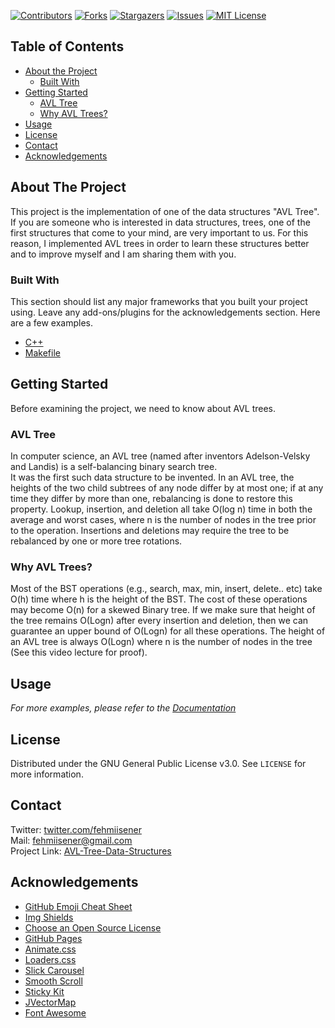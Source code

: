 [![Contributors][contributors-shield]][contributors-url]
[![Forks][forks-shield]][forks-url]
[![Stargazers][stars-shield]][stars-url]
[![Issues][issues-shield]][issues-url]
[![MIT License][license-shield]][license-url]

## Table of Contents

* [About the Project](#about-the-project)
  * [Built With](#built-with)
* [Getting Started](#getting-started)
  * [AVL Tree](#avl-tree)
  * [Why AVL Trees?](#why-avl-trees)
* [Usage](#usage)
* [License](#license)
* [Contact](#contact)
* [Acknowledgements](#acknowledgements)

## About The Project

This project is the implementation of one of the data structures "AVL Tree".  
If you are someone who is interested in data structures, trees, one of the first structures that come to your mind, are very important to us. For this reason, I implemented AVL trees in order to learn these structures better and to improve myself and I am sharing them with you.

### Built With

This section should list any major frameworks that you built your project using. Leave any add-ons/plugins for the acknowledgements section. Here are a few examples.
* [C++](https://isocpp.org)
* [Makefile](https://www.gnu.org/software/make/manual/make.html)

## Getting Started

Before examining the project, we need to know about AVL trees.

### AVL Tree

In computer science, an AVL tree (named after inventors Adelson-Velsky and Landis) is a self-balancing binary search tree.  
It was the first such data structure to be invented. In an AVL tree, the heights of the two child subtrees of any node differ by at most one; if at any time they differ by more than one, rebalancing is done to restore this property. Lookup, insertion, and deletion all take O(log n) time in both the average and worst cases, where n is the number of nodes in the tree prior to the operation. Insertions and deletions may require the tree to be rebalanced by one or more tree rotations.

### Why AVL Trees?

Most of the BST operations (e.g., search, max, min, insert, delete.. etc) take O(h) time where h is the height of the BST. The cost of these operations may become O(n) for a skewed Binary tree. If we make sure that height of the tree remains O(Logn) after every insertion and deletion, then we can guarantee an upper bound of O(Logn) for all these operations. The height of an AVL tree is always O(Logn) where n is the number of nodes in the tree (See this video lecture for proof).

## Usage

_For more examples, please refer to the [Documentation](https://en.wikipedia.org/wiki/AVL_tree)_

<!-- LICENSE -->

## License

Distributed under the GNU General Public License v3.0. See `LICENSE` for more information.

## Contact

Twitter: [twitter.com/fehmiisener](https://twitter.com/fehmiisener)  
Mail: fehmiisener@gmail.com  
Project Link: [AVL-Tree-Data-Structures](https://github.com/fehmisener/AVL-Tree-Data-Structures)

## Acknowledgements
* [GitHub Emoji Cheat Sheet](https://www.webpagefx.com/tools/emoji-cheat-sheet)
* [Img Shields](https://shields.io)
* [Choose an Open Source License](https://choosealicense.com)
* [GitHub Pages](https://pages.github.com)
* [Animate.css](https://daneden.github.io/animate.css)
* [Loaders.css](https://connoratherton.com/loaders)
* [Slick Carousel](https://kenwheeler.github.io/slick)
* [Smooth Scroll](https://github.com/cferdinandi/smooth-scroll)
* [Sticky Kit](http://leafo.net/sticky-kit)
* [JVectorMap](http://jvectormap.com)
* [Font Awesome](https://fontawesome.com)

[contributors-shield]: https://img.shields.io/github/contributors/fehmisener/AVL-Tree-Data-Structures.svg?style=flat-square
[contributors-url]: https://github.com/fehmisener/AVL-Tree-Data-Structures/graphs/contributors
[forks-shield]: https://img.shields.io/github/forks/fehmisener/AVL-Tree-Data-Structures?style=flat-square
[forks-url]: https://github.com/fehmisener/AVL-Tree-Data-Structures/network/members
[stars-shield]: https://img.shields.io/github/stars/fehmisener/AVL-Tree-Data-Structures?style=flat-square
[stars-url]: https://github.com/fehmisener/AVL-Tree-Data-Structures/stargazers
[issues-shield]: https://img.shields.io/github/issues/fehmisener/AVL-Tree-Data-Structures?style=flat-square
[issues-url]: https://github.com/fehmisener/AVL-Tree-Data-Structures/issues
[license-shield]: https://img.shields.io/github/license/fehmisener/AVL-Tree-Data-Structures?style=flat-square
[license-url]: https://github.com/othneildrew/Best-README-Template/blob/master/LICENSE.txt
[linkedin-shield]: https://img.shields.io/badge/-LinkedIn-black.svg?style=flat-square&logo=linkedin&colorB=555
[linkedin-url]: https://linkedin.com/in/othneildrew
[product-screenshot]: images/screenshot.png

